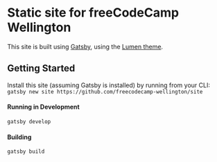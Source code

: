 # Static site for freeCodeCamp Wellington

This site is built using [Gatsby](https://github.com/gatsbyjs/gatsby), using the [Lumen theme](https://github.com/alxshelepenok/gatsby-starter-lumen).

## Getting Started
Install this site (assuming Gatsby is installed) by running from your CLI:
`gatsby new site https://github.com/freecodecamp-wellington/site`

#### Running in Development
`gatsby develop`

#### Building
`gatsby build`
